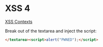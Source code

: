 # XSS 4

[XSS Contexts](https://portswigger.net/web-security/cross-site-scripting/contexts)

Break out of the textarea and inject the script:

```html
</textarea><script>alert("PWNED");</script>
```
